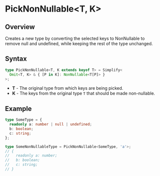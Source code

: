 # PickNonNullable\<T, K>

## Overview

Creates a new type by converting the selected keys to NonNullable to remove null and undefined, while keeping the rest of the type unchanged.

## Syntax

```ts
type PickNonNullable<T, K extends keyof T> = Simplify<
  Omit<T, K> & { [P in K]: NonNullable<T[P]> }
>;
```

- **T** - The original type from which keys are being picked.
- **K** - The keys from the original type `T` that should be made non-nullable.

## Example

```ts
type SomeType = {
  readonly a: number | null | undefined;
  b: boolean;
  c: string;
};

type SomeNonNullableType = PickNonNullable<SomeType, 'a'>;
// {
//   readonly a: number;
//   b: boolean;
//   c: string;
// }
```
